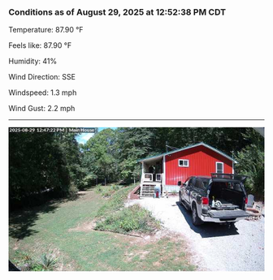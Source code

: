 ### Conditions as of August 29, 2025 at 12:52:38 PM CDT 

Temperature: 87.90 &deg;F

Feels like: 87.90 &deg;F

Humidity: 41%

Wind Direction: SSE

Windspeed: 1.3 mph

Wind Gust: 2.2 mph

---

<img src="./images/latest.jpeg"/>

